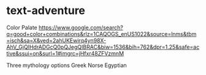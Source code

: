 # text-adventure

Color Palate
https://www.google.com/search?q=good+color+combinations&rlz=1CAQOGS_enUS1022&source=lnms&tbm=isch&sa=X&ved=2ahUKEwirq4yn98X-AhV_GjQIHdrADGcQ0pQJegQIBRAC&biw=1536&bih=762&dpr=1.25&safe=active&ssui=on&surl=1#imgrc=jHfxr48ZFVzmnM

Three mythology options
Greek
Norse
Egyptian


